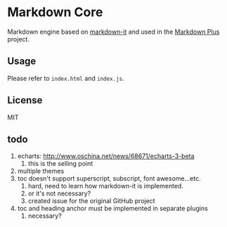# Markdown Core

Markdown engine based on [markdown-it](https://github.com/markdown-it/markdown-it) and used in the [Markdown Plus](https://github.com/tylingsoft/markdown-plus) project.


## Usage

Please refer to `index.html` and `index.js`.


## License

MIT


## todo

1. echarts: http://www.oschina.net/news/68671/echarts-3-beta
    1. this is the selling point
1. multiple themes
1. toc doesn't support superscript, subscript, font awesome...etc.
    1. hard, need to learn how markdown-it is implemented.
    1. or it's not necessary?
    1. created issue for the original GitHub project
1. toc and heading anchor must be implemented in separate plugins
    1. necessary?
